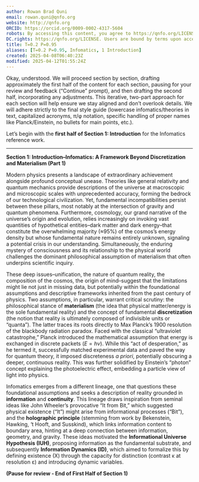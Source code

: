 ```yaml
---
author: Rowan Brad Quni
email: rowan.quni@qnfo.org
website: http://qnfo.org
ORCID: https://orcid.org/0009-0002-4317-5604
robots: By accessing this content, you agree to https://qnfo.org/LICENSE. Non-commercial use only. Attribution required.
DC.rights: https://qnfo.org/LICENSE. Users are bound by terms upon access.
title: T=0.2 P=0.95
aliases: [T=0.2 P=0.95, Infomatics, 1 Introduction]
created: 2025-04-08T06:40:23Z
modified: 2025-04-12T01:55:24Z
---
```


Okay, understood. We will proceed section by section, drafting approximately the first half of the content for each section, pausing for your review and feedback (“Continue” prompt), and then drafting the second half, incorporating any adjustments. This iterative, two-part approach for each section will help ensure we stay aligned and don’t overlook details. We will adhere strictly to the final style guide (lowercase infomatics/theories in text, capitalized acronyms, π/φ notation, specific handling of proper names like Planck/Einstein, no bullets for main points, etc.).

Let’s begin with the **first half of Section 1: Introduction** for the Infomatics reference work.

---

**Section 1: Introduction–Infomatics: A Framework Beyond Discretization and Materialism (Part 1)**

Modern physics presents a landscape of extraordinary achievement alongside profound conceptual unease. Theories like general relativity and quantum mechanics provide descriptions of the universe at macroscopic and microscopic scales with unprecedented accuracy, forming the bedrock of our technological civilization. Yet, fundamental incompatibilities persist between these pillars, most notably at the intersection of gravity and quantum phenomena. Furthermore, cosmology, our grand narrative of the universe’s origin and evolution, relies increasingly on invoking vast quantities of hypothetical entities–dark matter and dark energy–that constitute the overwhelming majority (≈95%) of the cosmos’s energy density but whose fundamental nature remains entirely unknown, signaling a potential crisis in our understanding. Simultaneously, the enduring mystery of consciousness and its relationship to the physical world challenges the dominant philosophical assumption of materialism that often underpins scientific inquiry.

These deep issues–unification, the nature of quantum reality, the composition of the cosmos, the origin of mind–suggest that the limitations might lie not just in missing data, but potentially within the foundational assumptions and descriptive frameworks inherited from the past century of physics. Two assumptions, in particular, warrant critical scrutiny: the philosophical stance of **materialism** (the idea that physical matter/energy is the sole fundamental reality) and the concept of fundamental **discretization** (the notion that reality is ultimately composed of indivisible units or “quanta”). The latter traces its roots directly to Max Planck’s 1900 resolution of the blackbody radiation paradox. Faced with the classical “ultraviolet catastrophe,” Planck introduced the mathematical assumption that energy is exchanged in discrete packets ($E=h\nu$). While this “act of desperation,” as he termed it, successfully matched experimental data and paved the way for quantum theory, it imposed discreteness *a priori*, potentially obscuring a deeper, continuous reality. This was further solidified by Einstein’s “photon” concept explaining the photoelectric effect, embedding a particle view of light into physics.

Infomatics emerges from a different lineage, one that questions these foundational assumptions and seeks a description of reality grounded in **information** and **continuity**. This lineage draws inspiration from seminal ideas like John Wheeler’s provocative “It from Bit,” which suggested physical existence (“It”) might arise from informational processes (“Bit”), and the **holographic principle** (stemming from work by Bekenstein, Hawking, ‘t Hooft, and Susskind), which links information content to boundary area, hinting at a deep connection between information, geometry, and gravity. These ideas motivated the **Informational Universe Hypothesis (IUH)**, proposing information as the fundamental substrate, and subsequently **Information Dynamics (ID)**, which aimed to formalize this by defining existence (X) through the capacity for distinction (contrast κ at resolution ε) and introducing dynamic variables.

**(Pause for review - End of First Half of Section 1)**
